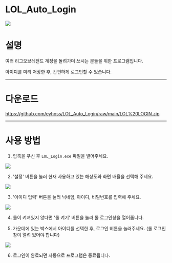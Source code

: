 # LOL_Auto_Login

![](https://images.velog.io/images/eyhoss/post/c8216fb4-c0f5-490b-96fb-baa29e273600/image.png)

# 설명

여러 리그오브레전드 계정을 돌려가며 쓰시는 분들을 위한 프로그램입니다.

아이디를 미리 저장한 후, 간편하게 로그인할 수 있습니다.

---

# 다운로드

https://github.com/eyhoss/LOL_Auto_Login/raw/main/LOL%20LOGIN.zip

---
# 사용 방법


1. 압축을 푸신 후 `LOL_Login.exe` 파일을 열어주세요.

![](https://images.velog.io/images/eyhoss/post/f02709df-8a9a-4d2b-9117-345bd644826b/image.png)


2. '설정' 버튼을 눌러 현재 사용하고 있는 해상도와 화면 배율을 선택해 주세요.

![](https://images.velog.io/images/eyhoss/post/590093a2-5f7f-4c9a-9a0b-47d8dd1adc6e/image.png)


3. '아이디 입력' 버튼을 눌러 닉네임, 아이디, 비밀번호를 입력해 주세요.

![](https://images.velog.io/images/eyhoss/post/e5538ffd-5f66-4da3-91f8-ddb639e2f099/image.png)

4. 롤이 켜져있지 않다면 '롤 켜기' 버튼을 눌러 롤 로그인창을 열어줍니다.

5. 가운데에 있는 박스에서 아이디를 선택한 후, 로그인 버튼을 눌러주세요. (롤 로그인 창이 열려 있어야 합니다)

![](https://images.velog.io/images/eyhoss/post/bd66f92a-2981-44e1-b1d1-1bec27a47b83/image.png)

6. 로그인이 완료되면 자동으로 프로그램은 종료됩니다.
